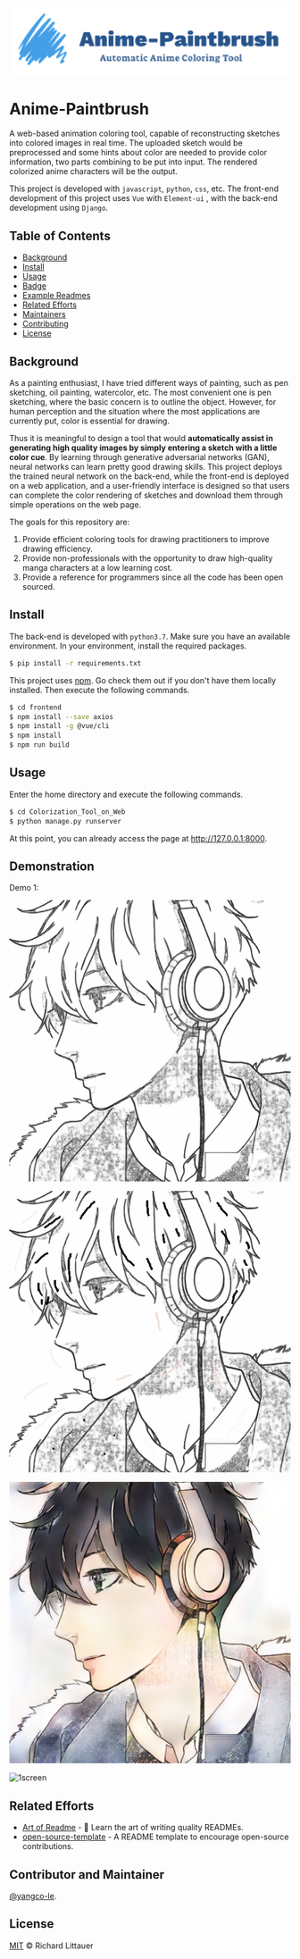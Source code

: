<div align=center><img src="frontend/src/assets/logo.png" alt="logo" width="500"/></div>

# Anime-Paintbrush

A web-based animation coloring tool, capable of reconstructing sketches into colored images in real time. The uploaded sketch would be preprocessed and some hints about color are needed to provide color information, two parts combining to be put into input. The rendered colorized anime characters will be the output. 

This project is developed with `javascript`, `python`, `css`, etc. The front-end development of this project uses `Vue` with `Element-ui` , with the back-end development using `Django`.


## Table of Contents

- [Background](#background)
- [Install](#install)
- [Usage](#usage)
- [Badge](#badge)
- [Example Readmes](#example-readmes)
- [Related Efforts](#related-efforts)
- [Maintainers](#maintainers)
- [Contributing](#contributing)
- [License](#license)

## Background

As a painting enthusiast, I have tried different ways of painting, such as pen sketching, oil painting, watercolor, etc. The most convenient one is pen sketching, where the basic concern is to outline the object. However, for human perception and the situation where the most applications are currently put, color is essential for drawing.

Thus it is meaningful to design a tool that would **automatically assist in generating high quality images by simply entering a sketch with a little color cue**. By learning through generative adversarial networks (GAN), neural networks can learn pretty good drawing skills. This project deploys the trained neural network on the back-end, while the front-end is deployed on a web application, and a user-friendly interface is designed so that users can complete the color rendering of sketches and download them through simple operations on the web page.

The goals for this repository are:

1. Provide efficient coloring tools for drawing practitioners to improve drawing efficiency.
2. Provide non-professionals with the opportunity to draw high-quality manga characters at a low learning cost.
3. Provide a reference for programmers since all the code has  been open sourced.

## Install

The back-end is developed with `python3.7`. Make sure you have an available environment. In your environment, install the required packages.

```sh
$ pip install -r requirements.txt
```

This project uses [npm](https://npmjs.com). Go check them out if you don't have them locally installed. Then execute the following commands.

```sh
$ cd frontend
$ npm install --save axios
$ npm install -g @vue/cli
$ npm install
$ npm run build
```

## Usage

Enter the home directory and execute the following commands.

```sh
$ cd Colorization_Tool_on_Web
$ python manage.py runserver
```

At this point, you can already access the page at http://127.0.0.1:8000.

## Demonstration

Demo 1:

![1sketch](Examples/1sketch.png)

![1hint](Examples/1hint.png)

![1result](Examples/1result.png)

![1screen](D:\Desktop\Colorization_Tool_on_Web\Examples\1screen.png)

## Related Efforts

- [Art of Readme](https://github.com/noffle/art-of-readme) - 💌 Learn the art of writing quality READMEs.
- [open-source-template](https://github.com/davidbgk/open-source-template/) - A README template to encourage open-source contributions.

## Contributor and Maintainer

[@yangco-le](https://github.com/yangco-le).


## License

[MIT](LICENSE) © Richard Littauer
